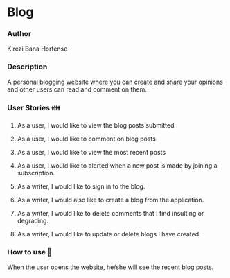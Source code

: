 # Blog

###  Author
Kirezi Bana Hortense

### Description
 A personal blogging website where you can create and share your opinions and other users can read and comment on them.

 ### User Stories :family:
1. As a user, I would like to view the blog posts submitted

1. As a user, I would like to comment on blog posts

1. As a user, I would like to view the most recent posts

1. As a user, I would like to alerted when a new post is made by joining a subscription.

1. As a writer, I would like to sign in to the blog.

1. As a writer, I would also like to create a blog from the application.

1. As a writer, I would like to delete comments that I find insulting or degrading.

1. As a writer, I would like to update or delete blogs I have created.


### How to use :rocket:
When the user opens the website, he/she will see the recent blog posts.